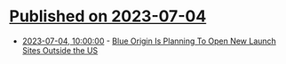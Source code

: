 # [Published on 2023-07-04](index.md)

* [2023-07-04, 10:00:00](https://science.slashdot.org/story/23/07/03/2313242/blue-origin-is-planning-to-open-new-launch-sites-outside-the-us?utm_source=rss1.0mainlinkanon&utm_medium=feed) - [Blue Origin Is Planning To Open New Launch Sites Outside the US](https://science.slashdot.org/story/23/07/03/2313242/blue-origin-is-planning-to-open-new-launch-sites-outside-the-us?utm_source=rss1.0mainlinkanon&utm_medium=feed)
